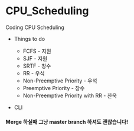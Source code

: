 # CPU_Scheduling
Coding CPU Scheduling

* Things to do
  * FCFS  - 지원
  * SJF  -  지원
  * SRTF - 창수
  * RR  - 우석
  * Non-Preemptive Priority  - 우석
  * Preemptive Priority  - 창수
  * Non-Preemptive Priority with RR - 찬욱

* CLI

#### Merge 하실때 그냥 master branch 하셔도 괜찮습니다!
